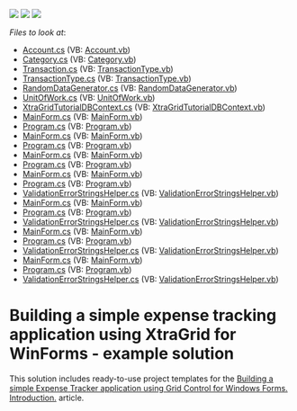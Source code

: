 <!-- default badges list -->
![](https://img.shields.io/endpoint?url=https://codecentral.devexpress.com/api/v1/VersionRange/128624124/13.2.6%2B)
[![](https://img.shields.io/badge/Open_in_DevExpress_Support_Center-FF7200?style=flat-square&logo=DevExpress&logoColor=white)](https://supportcenter.devexpress.com/ticket/details/E5063)
[![](https://img.shields.io/badge/📖_How_to_use_DevExpress_Examples-e9f6fc?style=flat-square)](https://docs.devexpress.com/GeneralInformation/403183)
<!-- default badges end -->
<!-- default file list -->
*Files to look at*:

* [Account.cs](./CS/DataLayer/Data/Classes/Account.cs) (VB: [Account.vb](./VB/DataLayer/Data/Classes/Account.vb))
* [Category.cs](./CS/DataLayer/Data/Classes/Category.cs) (VB: [Category.vb](./VB/DataLayer/Data/Classes/Category.vb))
* [Transaction.cs](./CS/DataLayer/Data/Classes/Transaction.cs) (VB: [TransactionType.vb](./VB/DataLayer/Data/Classes/TransactionType.vb))
* [TransactionType.cs](./CS/DataLayer/Data/Classes/TransactionType.cs) (VB: [TransactionType.vb](./VB/DataLayer/Data/Classes/TransactionType.vb))
* [RandomDataGenerator.cs](./CS/DataLayer/Data/RandomDataGenerator.cs) (VB: [RandomDataGenerator.vb](./VB/DataLayer/Data/RandomDataGenerator.vb))
* [UnitOfWork.cs](./CS/DataLayer/Data/UnitOfWork.cs) (VB: [UnitOfWork.vb](./VB/DataLayer/Data/UnitOfWork.vb))
* [XtraGridTutorialDBContext.cs](./CS/DataLayer/Data/XtraGridTutorialDBContext.cs) (VB: [XtraGridTutorialDBContext.vb](./VB/DataLayer/Data/XtraGridTutorialDBContext.vb))
* [MainForm.cs](./CS/XtraGridTutorial.Step1/MainForm.cs) (VB: [MainForm.vb](./VB/XtraGridTutorial.Step1/MainForm.vb))
* [Program.cs](./CS/XtraGridTutorial.Step1/Program.cs) (VB: [Program.vb](./VB/XtraGridTutorial.Step1/Program.vb))
* [MainForm.cs](./CS/XtraGridTutorial.Step2/MainForm.cs) (VB: [MainForm.vb](./VB/XtraGridTutorial.Step2/MainForm.vb))
* [Program.cs](./CS/XtraGridTutorial.Step2/Program.cs) (VB: [Program.vb](./VB/XtraGridTutorial.Step2/Program.vb))
* [MainForm.cs](./CS/XtraGridTutorial.Step3/MainForm.cs) (VB: [MainForm.vb](./VB/XtraGridTutorial.Step3/MainForm.vb))
* [Program.cs](./CS/XtraGridTutorial.Step3/Program.cs) (VB: [Program.vb](./VB/XtraGridTutorial.Step3/Program.vb))
* [MainForm.cs](./CS/XtraGridTutorial.Step4/MainForm.cs) (VB: [MainForm.vb](./VB/XtraGridTutorial.Step4/MainForm.vb))
* [Program.cs](./CS/XtraGridTutorial.Step4/Program.cs) (VB: [Program.vb](./VB/XtraGridTutorial.Step4/Program.vb))
* [ValidationErrorStringsHelper.cs](./CS/XtraGridTutorial.Step4/ValidationErrorStringsHelper.cs) (VB: [ValidationErrorStringsHelper.vb](./VB/XtraGridTutorial.Step4/ValidationErrorStringsHelper.vb))
* [MainForm.cs](./CS/XtraGridTutorial.Step5/MainForm.cs) (VB: [MainForm.vb](./VB/XtraGridTutorial.Step5/MainForm.vb))
* [Program.cs](./CS/XtraGridTutorial.Step5/Program.cs) (VB: [Program.vb](./VB/XtraGridTutorial.Step5/Program.vb))
* [ValidationErrorStringsHelper.cs](./CS/XtraGridTutorial.Step5/ValidationErrorStringsHelper.cs) (VB: [ValidationErrorStringsHelper.vb](./VB/XtraGridTutorial.Step5/ValidationErrorStringsHelper.vb))
* [MainForm.cs](./CS/XtraGridTutorial.Step6/MainForm.cs) (VB: [MainForm.vb](./VB/XtraGridTutorial.Step6/MainForm.vb))
* [Program.cs](./CS/XtraGridTutorial.Step6/Program.cs) (VB: [Program.vb](./VB/XtraGridTutorial.Step6/Program.vb))
* [ValidationErrorStringsHelper.cs](./CS/XtraGridTutorial.Step6/ValidationErrorStringsHelper.cs) (VB: [ValidationErrorStringsHelper.vb](./VB/XtraGridTutorial.Step6/ValidationErrorStringsHelper.vb))
* [MainForm.cs](./CS/XtraGridTutorial.Step7/MainForm.cs) (VB: [MainForm.vb](./VB/XtraGridTutorial.Step7/MainForm.vb))
* [Program.cs](./CS/XtraGridTutorial.Step7/Program.cs) (VB: [Program.vb](./VB/XtraGridTutorial.Step7/Program.vb))
* [ValidationErrorStringsHelper.cs](./CS/XtraGridTutorial.Step7/ValidationErrorStringsHelper.cs) (VB: [ValidationErrorStringsHelper.vb](./VB/XtraGridTutorial.Step7/ValidationErrorStringsHelper.vb))
<!-- default file list end -->
# Building a simple expense tracking application using XtraGrid for WinForms - example solution


<p>This solution includes ready-to-use project templates for the <a href="https://www.devexpress.com/Support/Center/p/KA18897">Building a simple Expense Tracker application using Grid Control for Windows Forms. Introduction.</a>  article.</p>

<br/>


